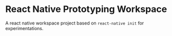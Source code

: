 # React Native Prototyping Workspace

A react native workspace project based on `react-native init` for experimentations.
